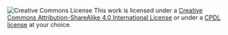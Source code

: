 ![Creative Commons License](https://i.creativecommons.org/l/by-sa/4.0/88x31.png)
This work is licensed under a [Creative Commons Attribution-ShareAlike 4.0 International License](http://creativecommons.org/licenses/by-sa/4.0/) or under a [CPDL license](https://www.cpdl.org/wiki/index.php/ChoralWiki:CPDL) at your choice.

